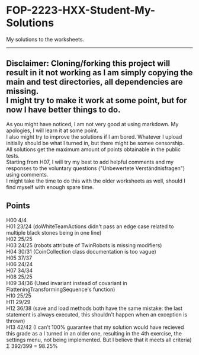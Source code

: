 # FOP-2223-HXX-Student-My-Solutions
My solutions to the worksheets.

---
Disclaimer: Cloning/forking this project will result in it not working as I am simply copying the main and test directories, all dependencies are missing.  
I might try to make it work at some point, but for now I have better things to do.  
---
As you might have  noticed, I am not very good at using markdown. My apologies, I will learn it at some point.  
I also might try to improve the solutions if I am bored. Whatever I upload initially should be what I turned in, but there might be somee censorship.  
All solutions get the maximum amount of points obtainable in the public tests.  
Starting from H07, I will try my best to add helpful comments and my responses to the voluntary questions ("Unbewertete Verständnisfragen") using comments.  
I might take the time to do this with the older worksheets as well, should I find myself with enough spare time.  
## Points
H00 4/4  
H01 23/24 (doWhiteTeamActions didn't pass an edge case related to multiple black stones being in one line)  
H02 25/25  
H03 24/25 (robots attribute of TwinRobots is missing modifiers)  
H04 30/31 (CoinCollection class documentation is too vague)  
H05 37/37  
H06 24/24  
H07 34/34  
H08 25/25  
H09 34/36 (Used invariant instead of covariant in FlatteningTransformingSequence's function)  
H10 25/25  
H11 29/29  
H12 36/38 (save and load methods both have the same mistake: the last statement is always executed, this shouldn't happen when an exception is thrown)  
H13 42/42 (I can't 100% guarantee that my solution would have recieved this grade as a I turned in an older one, resulting in the 4th exercise, the settings menu, not being implemented. But I believe that it meets all criteria)    
Σ 392/399 = 98.25%
